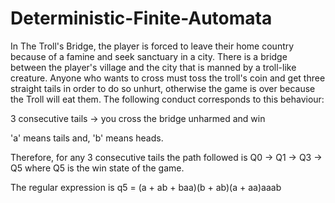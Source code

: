 # Deterministic-Finite-Automata

In The Troll's Bridge, the player is forced to leave their home country because of a famine and seek sanctuary in a city. There is a bridge between the player's village and the city that is manned by a troll-like creature. Anyone who wants to cross must toss the troll's coin and get three straight tails in order to do so unhurt, otherwise the game is over because the Troll will eat them. The following conduct corresponds to this behaviour:

3 consecutive tails → you cross the bridge unharmed and win

'a' means tails and,
'b' means heads.

Therefore, for any 3 consecutive tails the path followed is Q0 → Q1 → Q3 → Q5 where Q5 is the win state of the game. 


The regular expression is q5 = (a + ab + baa)(b + ab)(a + aa)aaab
